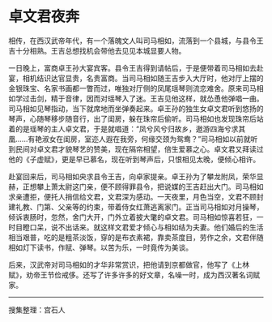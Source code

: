 # 卓文君夜奔

相传，在西汉武帝年代，有一个落魄文人叫司马相如，流落到一个县城，与县令王吉十分相熟。王吉总想找机会带他去见见本城显要人物。

一日晚上，富商卓王孙大宴宾客。县令王吉得到请帖后，于是便带着司马相如去赴宴，相机结识达官显贵，名贵富商。当司马相如随王吉步入大厅时，他对厅上摆的金银珠宝、名家书画都一瞥而过，唯独对厅侧的凤尾瑶琴则流恋难舍。原来司马相如学过击剑，精于音律，因而对瑶琴入了迷。王吉见他这样，就怂恿他弹唱一曲。司马相如见琴指动，当下就席地而坐弹奏起来。卓王孙的独生女卓文君听到悠扬的琴声，心随琴移步随音行，出了闺房，躲在珠帘后偷听。司马相如也发现珠帘后站着的是瑶琴的主人卓文君，于是就唱道：“凤兮风兮归故乡，遨游四海兮求其凰......有艳淑女在闺房，室迩人遐在我旁，何缘交颈为鸳鸯？”司马相如以前就听到民间对卓文君才貌琴艺的赞美，现在隔帘相望，倍生爱慕之心。卓文君又拜读过他的《子虚赋》，更是早已慕名，现在听到琴声后，只恨相见太晚，便倾心相许。

赴宴回来后，司马相如央求县令王吉，向卓家提亲。卓王孙为了攀龙附凤，荣华显赫，正想攀上萧太尉这门亲，便不顾得罪县令，把说媒的王吉赶出大门。司马相如求亲遭拒，便托人捎信给文君，文君深为感动。一天夜里，月色当空，文君不顾封建礼教、门第、父亲等的约束，带着侍女红萧逃离家门。正当司马相如对月操琴，倾诉衷肠时，忽然，舍门大开，门外立着披大氅的卓文君。司马相如惊喜若狂，一时目瞪口呆，说不出话来。就这样文君爱才倾心与相如结为夫妻。他们婚后的生活相当艰普，吃的是粗茶淡饭，穿的是布衣素裙，靠卖茶度目，劳作之余，文君伴随相如灯下读书，作赋、弹琴。以苦为乐，一时竟传为美谈。

后来，汉武帝对司马相如的才华非常赏识，把他请到京都做官，他写了《上林赋》，劝帝王节俭戒侈。还写了许多许多的好文章，名噪一时，成为西汉著名词赋家。

---

搜集整理：宫石人

